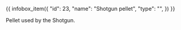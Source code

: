 {{ infobox_item({
	"id": 23,
	"name": "Shotgun pellet",
	"type": "",
}) }}

Pellet used by the Shotgun.